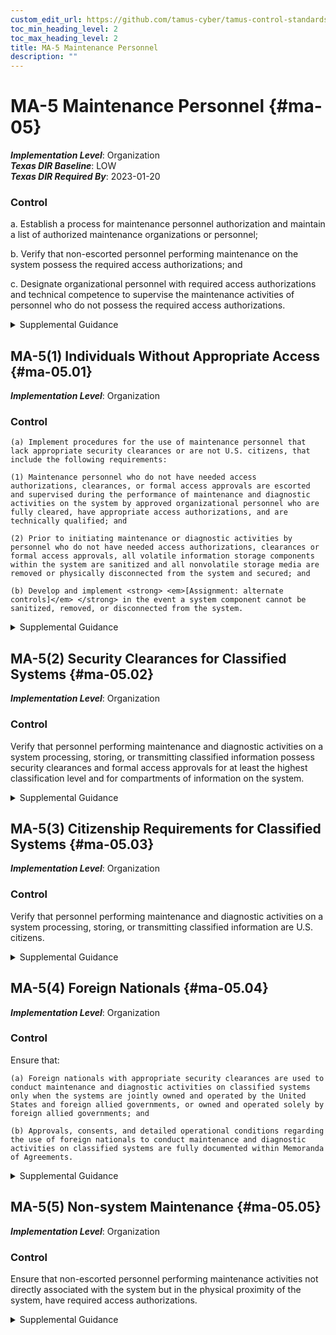 ```yaml
---
custom_edit_url: https://github.com/tamus-cyber/tamus-control-standards/tree/main/content/tamus.edu/TAMUS_profile.xml
toc_min_heading_level: 2
toc_max_heading_level: 2
title: MA-5 Maintenance Personnel
description: ""
---
```


# MA-5 Maintenance Personnel {#ma-05}

_**Implementation Level**_: Organization\
_**Texas DIR Baseline**_: LOW\
_**Texas DIR Required By**_: 2023-01-20

### Control

a. Establish a process for maintenance personnel authorization and maintain a list of authorized maintenance organizations or personnel;

b. Verify that non-escorted personnel performing maintenance on the system possess the required access authorizations; and

c. Designate organizational personnel with required access authorizations and technical competence to supervise the maintenance activities of personnel who do not possess the required access authorizations.

<details>
  <summary>Supplemental Guidance</summary>

Maintenance personnel refers to individuals who perform hardware or software maintenance on organizational systems, while <a xmlns="http://csrc.nist.gov/ns/oscal/1.0" href="#pe-2">PE-2</a> addresses physical access for individuals whose maintenance duties place them within the physical protection perimeter of the systems. Technical competence of supervising individuals relates to the maintenance performed on the systems, while having required access authorizations refers to maintenance on and near the systems. Individuals not previously identified as authorized maintenance personnel&#8212;such as information technology manufacturers, vendors, systems integrators, and consultants&#8212;may require privileged access to organizational systems, such as when they are required to conduct maintenance activities with little or no notice. Based on organizational assessments of risk, organizations may issue temporary credentials to these individuals. Temporary credentials may be for one-time use or for very limited time periods.

</details>

## MA-5(1) Individuals Without Appropriate Access {#ma-05.01}

_**Implementation Level**_: Organization

### Control

    (a) Implement procedures for the use of maintenance personnel that lack appropriate security clearances or are not U.S. citizens, that include the following requirements:

    (1) Maintenance personnel who do not have needed access authorizations, clearances, or formal access approvals are escorted and supervised during the performance of maintenance and diagnostic activities on the system by approved organizational personnel who are fully cleared, have appropriate access authorizations, and are technically qualified; and

    (2) Prior to initiating maintenance or diagnostic activities by personnel who do not have needed access authorizations, clearances or formal access approvals, all volatile information storage components within the system are sanitized and all nonvolatile storage media are removed or physically disconnected from the system and secured; and

    (b) Develop and implement <strong> <em>[Assignment: alternate controls]</em> </strong> in the event a system component cannot be sanitized, removed, or disconnected from the system.

<details>
  <summary>Supplemental Guidance</summary>

Procedures for individuals who lack appropriate security clearances or who are not U.S. citizens are intended to deny visual and electronic access to classified or controlled unclassified information contained on organizational systems. Procedures for the use of maintenance personnel can be documented in security plans for the systems.

</details>

## MA-5(2) Security Clearances for Classified Systems {#ma-05.02}

_**Implementation Level**_: Organization

### Control

Verify that personnel performing maintenance and diagnostic activities on a system processing, storing, or transmitting classified information possess security clearances and formal access approvals for at least the highest classification level and for compartments of information on the system.

<details>
  <summary>Supplemental Guidance</summary>

Personnel who conduct maintenance on organizational systems may be exposed to classified information during the course of their maintenance activities. To mitigate the inherent risk of such exposure, organizations use maintenance personnel that are cleared (i.e., possess security clearances) to the classification level of the information stored on the system.

</details>

## MA-5(3) Citizenship Requirements for Classified Systems {#ma-05.03}

_**Implementation Level**_: Organization

### Control

Verify that personnel performing maintenance and diagnostic activities on a system processing, storing, or transmitting classified information are U.S. citizens.

<details>
  <summary>Supplemental Guidance</summary>

Personnel who conduct maintenance on organizational systems may be exposed to classified information during the course of their maintenance activities. If access to classified information on organizational systems is restricted to U.S. citizens, the same restriction is applied to personnel performing maintenance on those systems.

</details>

## MA-5(4) Foreign Nationals {#ma-05.04}

_**Implementation Level**_: Organization

### Control

Ensure that:

    (a) Foreign nationals with appropriate security clearances are used to conduct maintenance and diagnostic activities on classified systems only when the systems are jointly owned and operated by the United States and foreign allied governments, or owned and operated solely by foreign allied governments; and

    (b) Approvals, consents, and detailed operational conditions regarding the use of foreign nationals to conduct maintenance and diagnostic activities on classified systems are fully documented within Memoranda of Agreements.

<details>
  <summary>Supplemental Guidance</summary>

Personnel who conduct maintenance and diagnostic activities on organizational systems may be exposed to classified information. If non-U.S. citizens are permitted to perform maintenance and diagnostics activities on classified systems, then additional vetting is required to ensure agreements and restrictions are not being violated.

</details>

## MA-5(5) Non-system Maintenance {#ma-05.05}

_**Implementation Level**_: Organization

### Control

Ensure that non-escorted personnel performing maintenance activities not directly associated with the system but in the physical proximity of the system, have required access authorizations.

<details>
  <summary>Supplemental Guidance</summary>

Personnel who perform maintenance activities in other capacities not directly related to the system include physical plant personnel and custodial personnel.

</details>

